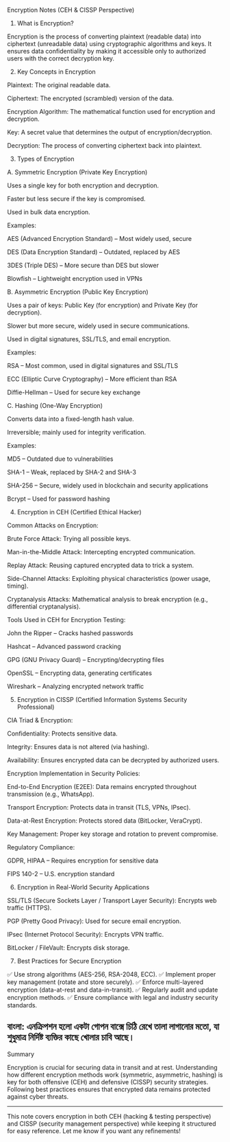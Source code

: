 Encryption Notes (CEH & CISSP Perspective)

1. What is Encryption?

Encryption is the process of converting plaintext (readable data) into ciphertext (unreadable data) using cryptographic algorithms and keys. It ensures data confidentiality by making it accessible only to authorized users with the correct decryption key.

2. Key Concepts in Encryption

Plaintext: The original readable data.

Ciphertext: The encrypted (scrambled) version of the data.

Encryption Algorithm: The mathematical function used for encryption and decryption.

Key: A secret value that determines the output of encryption/decryption.

Decryption: The process of converting ciphertext back into plaintext.


3. Types of Encryption

A. Symmetric Encryption (Private Key Encryption)

Uses a single key for both encryption and decryption.

Faster but less secure if the key is compromised.

Used in bulk data encryption.

Examples:

AES (Advanced Encryption Standard) – Most widely used, secure

DES (Data Encryption Standard) – Outdated, replaced by AES

3DES (Triple DES) – More secure than DES but slower

Blowfish – Lightweight encryption used in VPNs



B. Asymmetric Encryption (Public Key Encryption)

Uses a pair of keys: Public Key (for encryption) and Private Key (for decryption).

Slower but more secure, widely used in secure communications.

Used in digital signatures, SSL/TLS, and email encryption.

Examples:

RSA – Most common, used in digital signatures and SSL/TLS

ECC (Elliptic Curve Cryptography) – More efficient than RSA

Diffie-Hellman – Used for secure key exchange



C. Hashing (One-Way Encryption)

Converts data into a fixed-length hash value.

Irreversible; mainly used for integrity verification.

Examples:

MD5 – Outdated due to vulnerabilities

SHA-1 – Weak, replaced by SHA-2 and SHA-3

SHA-256 – Secure, widely used in blockchain and security applications

Bcrypt – Used for password hashing



4. Encryption in CEH (Certified Ethical Hacker)

Common Attacks on Encryption:

Brute Force Attack: Trying all possible keys.

Man-in-the-Middle Attack: Intercepting encrypted communication.

Replay Attack: Reusing captured encrypted data to trick a system.

Side-Channel Attacks: Exploiting physical characteristics (power usage, timing).

Cryptanalysis Attacks: Mathematical analysis to break encryption (e.g., differential cryptanalysis).


Tools Used in CEH for Encryption Testing:

John the Ripper – Cracks hashed passwords

Hashcat – Advanced password cracking

GPG (GNU Privacy Guard) – Encrypting/decrypting files

OpenSSL – Encrypting data, generating certificates

Wireshark – Analyzing encrypted network traffic



5. Encryption in CISSP (Certified Information Systems Security Professional)

CIA Triad & Encryption:

Confidentiality: Protects sensitive data.

Integrity: Ensures data is not altered (via hashing).

Availability: Ensures encrypted data can be decrypted by authorized users.


Encryption Implementation in Security Policies:

End-to-End Encryption (E2EE): Data remains encrypted throughout transmission (e.g., WhatsApp).

Transport Encryption: Protects data in transit (TLS, VPNs, IPsec).

Data-at-Rest Encryption: Protects stored data (BitLocker, VeraCrypt).

Key Management: Proper key storage and rotation to prevent compromise.

Regulatory Compliance:

GDPR, HIPAA – Requires encryption for sensitive data

FIPS 140-2 – U.S. encryption standard




6. Encryption in Real-World Security Applications

SSL/TLS (Secure Sockets Layer / Transport Layer Security): Encrypts web traffic (HTTPS).

PGP (Pretty Good Privacy): Used for secure email encryption.

IPsec (Internet Protocol Security): Encrypts VPN traffic.

BitLocker / FileVault: Encrypts disk storage.


7. Best Practices for Secure Encryption

✅ Use strong algorithms (AES-256, RSA-2048, ECC).
✅ Implement proper key management (rotate and store securely).
✅ Enforce multi-layered encryption (data-at-rest and data-in-transit).
✅ Regularly audit and update encryption methods.
✅ Ensure compliance with legal and industry security standards.

বাংলা: এনক্রিপশন হলো একটা গোপন বাক্সে চিঠি রেখে তালা লাগানোর মতো, যা শুধুমাত্র নির্দিষ্ট ব্যক্তির কাছে খোলার চাবি আছে।
---

Summary

Encryption is crucial for securing data in transit and at rest. Understanding how different encryption methods work (symmetric, asymmetric, hashing) is key for both offensive (CEH) and defensive (CISSP) security strategies. Following best practices ensures that encrypted data remains protected against cyber threats.


---

This note covers encryption in both CEH (hacking & testing perspective) and CISSP (security management perspective) while keeping it structured for easy reference. Let me know if you want any refinements!

